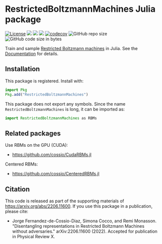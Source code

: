 # RestrictedBoltzmannMachines Julia package

[![License](https://img.shields.io/badge/license-MIT-green.svg)](https://github.com/cossio/RestrictedBoltzmannMachines.jl/blob/master/LICENSE.md)
[![](https://img.shields.io/badge/docs-stable-blue.svg)](https://cossio.github.io/RestrictedBoltzmannMachines.jl/stable)
[![](https://img.shields.io/badge/docs-dev-blue.svg)](https://cossio.github.io/RestrictedBoltzmannMachines.jl/dev)
![](https://github.com/cossio/RestrictedBoltzmannMachines.jl/workflows/CI/badge.svg)
[![codecov](https://codecov.io/gh/cossio/RestrictedBoltzmannMachines.jl/branch/master/graph/badge.svg?token=O5P8LQTVF3)](https://codecov.io/gh/cossio/RestrictedBoltzmannMachines.jl)
![GitHub repo size](https://img.shields.io/github/repo-size/cossio/RestrictedBoltzmannMachines.jl)
![GitHub code size in bytes](https://img.shields.io/github/languages/code-size/cossio/RestrictedBoltzmannMachines.jl)

Train and sample [Restricted Boltzmann machines](https://en.wikipedia.org/wiki/Restricted_Boltzmann_machine) in Julia.
See the [Documentation](https://cossio.github.io/RestrictedBoltzmannMachines.jl/stable) for details.

## Installation

This package is registered. Install with:

```julia
import Pkg
Pkg.add("RestrictedBoltzmannMachines")
```

This package does not export any symbols. Since the name `RestrictedBoltzmannMachines` is long, it can be imported as:

```julia
import RestrictedBoltzmannMachines as RBMs
```

## Related packages

Use RBMs on the GPU (CUDA):

- https://github.com/cossio/CudaRBMs.jl

Centered RBMs:

- https://github.com/cossio/CenteredRBMs.jl

## Citation

This code is released as part of the supporting materials of https://arxiv.org/abs/2206.11600. If you use this package in a publication, please cite:

* Jorge Fernandez-de-Cossio-Diaz, Simona Cocco, and Remi Monasson. "Disentangling representations in Restricted Boltzmann Machines without adversaries." arXiv:2206.11600 (2022). Accepted for publication in Physical Review X.